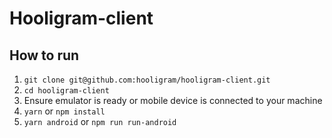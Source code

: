 # Hooligram-client

## How to run

1. `git clone git@github.com:hooligram/hooligram-client.git` 
2. `cd hooligram-client` 
3. Ensure emulator is ready or mobile device is connected to your machine 
4. `yarn` or `npm install` 
5. `yarn android` or `npm run run-android` 

